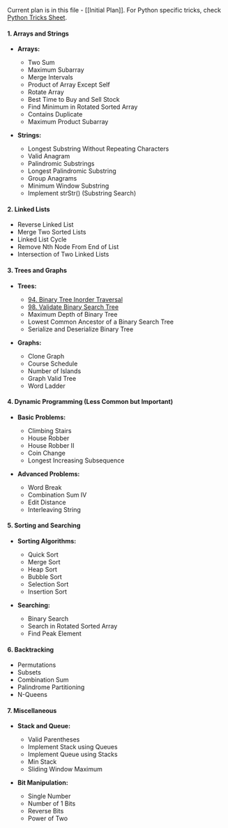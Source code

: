 Current plan is in this file - [[Initial Plan]]. 
For Python specific tricks, check [Python Tricks Sheet](../Programming/Python/Python%20Tricks%20Sheet.md). 

#### 1. Arrays and Strings

- **Arrays:**
    
    - Two Sum
    - Maximum Subarray
    - Merge Intervals
    - Product of Array Except Self
    - Rotate Array
    - Best Time to Buy and Sell Stock
    - Find Minimum in Rotated Sorted Array
    - Contains Duplicate
    - Maximum Product Subarray
- **Strings:**
    
    - Longest Substring Without Repeating Characters
    - Valid Anagram
    - Palindromic Substrings
    - Longest Palindromic Substring
    - Group Anagrams
    - Minimum Window Substring
    - Implement strStr() (Substring Search)

#### 2. Linked Lists

- Reverse Linked List
- Merge Two Sorted Lists
- Linked List Cycle
- Remove Nth Node From End of List
- Intersection of Two Linked Lists

#### 3. Trees and Graphs

- **Trees:**
    
    - [94. Binary Tree Inorder Traversal](94.%20Binary%20Tree%20Inorder%20Traversal.md)
    - [98. Validate Binary Search Tree](98.%20Validate%20Binary%20Search%20Tree.md)
    - Maximum Depth of Binary Tree
    - Lowest Common Ancestor of a Binary Search Tree
    - Serialize and Deserialize Binary Tree
- **Graphs:**
    
    - Clone Graph
    - Course Schedule
    - Number of Islands
    - Graph Valid Tree
    - Word Ladder

#### 4. Dynamic Programming (Less Common but Important)

- **Basic Problems:**
    
    - Climbing Stairs
    - House Robber
    - House Robber II
    - Coin Change
    - Longest Increasing Subsequence
- **Advanced Problems:**
    
    - Word Break
    - Combination Sum IV
    - Edit Distance
    - Interleaving String

#### 5. Sorting and Searching

- **Sorting Algorithms:**
    
    - Quick Sort
    - Merge Sort
    - Heap Sort
    - Bubble Sort
    - Selection Sort
    - Insertion Sort
- **Searching:**
    
    - Binary Search
    - Search in Rotated Sorted Array
    - Find Peak Element

#### 6. Backtracking

- Permutations
- Subsets
- Combination Sum
- Palindrome Partitioning
- N-Queens

#### 7. Miscellaneous

- **Stack and Queue:**
    
    - Valid Parentheses
    - Implement Stack using Queues
    - Implement Queue using Stacks
    - Min Stack
    - Sliding Window Maximum
- **Bit Manipulation:**
    
    - Single Number
    - Number of 1 Bits
    - Reverse Bits
    - Power of Two
